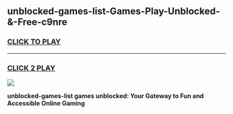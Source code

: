 
## unblocked-games-list-Games-Play-Unblocked-&-Free-c9nre
<h3>
<a href="https://premium76.site?title=unblocked-games-list&ref=24A">CLICK TO PLAY</a></h3>
<hr>

<h3>
<a href="https://premium76.site?title=unblocked-games-list&ref=24A">CLICK 2 PLAY</a>
  
</h3>

<a href="https://premium76.site?title=unblocked-games-list&ref=24A"><img src="https://clearcache.store/games.png"></a>


**unblocked-games-list games unblocked: Your Gateway to Fun and Accessible Online Gaming**
